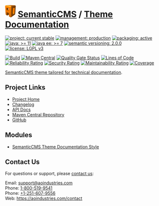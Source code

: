 # [<img src="ao-logo.png" alt="AO Logo" width="35" height="40">](https://github.com/ao-apps) [SemanticCMS](https://github.com/ao-apps/semanticcms) / [Theme Documentation](https://github.com/ao-apps/semanticcms-theme-documentation)

[![project: current stable](https://semanticcms.com/ao-badges/project-current-stable.svg)](https://aoindustries.com/life-cycle#project-current-stable)
[![management: production](https://semanticcms.com/ao-badges/management-production.svg)](https://aoindustries.com/life-cycle#management-production)
[![packaging: active](https://semanticcms.com/ao-badges/packaging-active.svg)](https://aoindustries.com/life-cycle#packaging-active)  
[![java: &gt;= 11](https://semanticcms.com/ao-badges/java-11.svg)](https://docs.oracle.com/en/java/javase/11/)
[![java ee: &gt;= 7](https://semanticcms.com/ao-badges/javaee-7.svg)](https://docs.oracle.com/javaee/7/)
[![semantic versioning: 2.0.0](https://semanticcms.com/ao-badges/semver-2.0.0.svg)](http://semver.org/spec/v2.0.0.html)
[![license: LGPL v3](https://semanticcms.com/ao-badges/license-lgpl-3.0.svg)](https://www.gnu.org/licenses/lgpl-3.0)

[![Build](https://github.com/ao-apps/semanticcms-theme-documentation/workflows/Build/badge.svg?branch=1.x)](https://github.com/ao-apps/semanticcms-theme-documentation/actions?query=workflow%3ABuild)
[![Maven Central](https://maven-badges.herokuapp.com/maven-central/com.semanticcms/semanticcms-theme-documentation/badge.svg)](https://maven-badges.herokuapp.com/maven-central/com.semanticcms/semanticcms-theme-documentation)
[![Quality Gate Status](https://sonarcloud.io/api/project_badges/measure?branch=1.x&project=com.semanticcms%3Asemanticcms-theme-documentation&metric=alert_status)](https://sonarcloud.io/dashboard?branch=1.x&id=com.semanticcms%3Asemanticcms-theme-documentation)
[![Lines of Code](https://sonarcloud.io/api/project_badges/measure?branch=1.x&project=com.semanticcms%3Asemanticcms-theme-documentation&metric=ncloc)](https://sonarcloud.io/component_measures?branch=1.x&id=com.semanticcms%3Asemanticcms-theme-documentation&metric=ncloc)  
[![Reliability Rating](https://sonarcloud.io/api/project_badges/measure?branch=1.x&project=com.semanticcms%3Asemanticcms-theme-documentation&metric=reliability_rating)](https://sonarcloud.io/component_measures?branch=1.x&id=com.semanticcms%3Asemanticcms-theme-documentation&metric=Reliability)
[![Security Rating](https://sonarcloud.io/api/project_badges/measure?branch=1.x&project=com.semanticcms%3Asemanticcms-theme-documentation&metric=security_rating)](https://sonarcloud.io/component_measures?branch=1.x&id=com.semanticcms%3Asemanticcms-theme-documentation&metric=Security)
[![Maintainability Rating](https://sonarcloud.io/api/project_badges/measure?branch=1.x&project=com.semanticcms%3Asemanticcms-theme-documentation&metric=sqale_rating)](https://sonarcloud.io/component_measures?branch=1.x&id=com.semanticcms%3Asemanticcms-theme-documentation&metric=Maintainability)
[![Coverage](https://sonarcloud.io/api/project_badges/measure?branch=1.x&project=com.semanticcms%3Asemanticcms-theme-documentation&metric=coverage)](https://sonarcloud.io/component_measures?branch=1.x&id=com.semanticcms%3Asemanticcms-theme-documentation&metric=Coverage)

[SemanticCMS theme tailored for technical documentation](https://github.com/ao-apps/semanticcms-theme-documentation).

## Project Links
* [Project Home](https://semanticcms.com/theme-documentation/)
* [Changelog](https://semanticcms.com/theme-documentation/changelog)
* [API Docs](https://semanticcms.com/theme-documentation/apidocs/)
* [Maven Central Repository](https://central.sonatype.com/search?namespace=com.semanticcms&q=a%3Asemanticcms-theme-documentation)
* [GitHub](https://github.com/ao-apps/semanticcms-theme-documentation)

## Modules
* [SemanticCMS Theme Documentation Style](https://github.com/ao-apps/semanticcms-theme-documentation-style)

## Contact Us
For questions or support, please [contact us](https://aoindustries.com/contact):

Email: [support@aoindustries.com](mailto:support@aoindustries.com)  
Phone: [1-800-519-9541](tel:1-800-519-9541)  
Phone: [+1-251-607-9556](tel:+1-251-607-9556)  
Web: https://aoindustries.com/contact
